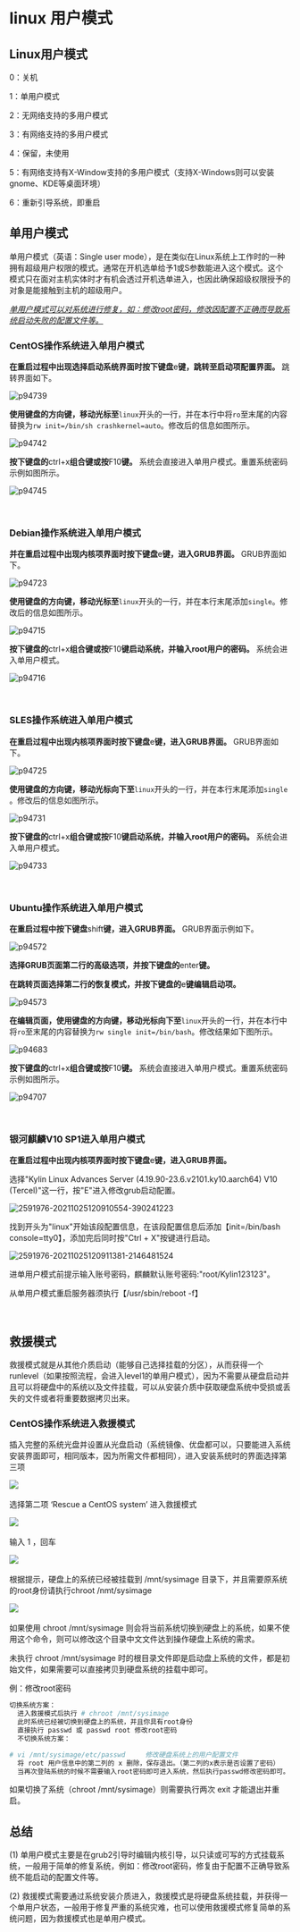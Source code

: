 # linux 用户模式

## Linux用户模式

0：关机

1：单用户模式

2：无网络支持的多用户模式

3：有网络支持的多用户模式

4：保留，未使用

5：有网络支持有X-Window支持的多用户模式（支持X-Windows则可以安装gnome、KDE等桌面环境）

6：重新引导系统，即重启

## 单用户模式

单用户模式（英语：Single user  mode），是在类似在Linux系统上工作时的一种拥有超级用户权限的模式。通常在开机选单给予1或S参数能进入这个模式。这个模式只在面对主机实体时才有机会透过开机选单进入，也因此确保超级权限授予的对象是能接触到主机的超级用户。

*<u>单用户模式可以对系统进行修复，如：修改root密码，修改因配置不正确而导致系统启动失败的配置文件等。</u>*

### CentOS操作系统进入单用户模式

**在重启过程中出现选择启动系统界面时按下键盘**e**键，跳转至启动项配置界面。** 跳转界面如下。

​![p94739](assets/p94739-20231023145539-ao9fctv.png)​

**使用键盘的方向键，移动光标至**​`linux`​开头的一行，并在本行中将`ro`​至末尾的内容替换为`rw init=/bin/sh crashkernel=auto`​。修改后的信息如图所示。

​![p94742](assets/p94742-20231023145618-hmxrk8a.png)​

**按下键盘的**ctrl+x**组合键或按**F10**键。** 系统会直接进入单用户模式。重置系统密码示例如图所示。

​![p94745](assets/p94745-20231023145717-y3okuyl.png)​

‍

### Debian操作系统进入单用户模式

**并在重启过程中出现内核项界面时按下键盘**e**键，进入GRUB界面。** GRUB界面如下。

​![p94723](assets/p94723-20231023145816-r1aweqr.png)​

**使用键盘的方向键，移动光标至**​`linux`​开头的一行，并在本行末尾添加`single`​。修改后的信息如图所示。

​![p94715](assets/p94715-20231023145833-nahprmd.png)​

**按下键盘的**ctrl+x**组合键或按**F10**键启动系统，并输入root用户的密码。** 系统会进入单用户模式。

​![p94716](assets/p94716-20231023145848-rr3akdk.png)​

‍

### SLES操作系统进入单用户模式

**在重启过程中出现内核项界面时按下键盘**e**键，进入GRUB界面。** GRUB界面如下。

​![p94725](assets/p94725-20231023145915-vdbk59q.png)​

**使用键盘的方向键，移动光标向下至**​`linux`​开头的一行，并在本行末尾添加`single`​。修改后的信息如图所示。

​![p94731](assets/p94731-20231023145934-ralbjzr.png)​

**按下键盘的**ctrl+x**组合键或按**F10**键启动系统，并输入root用户的密码。** 系统会进入单用户模式。

​![p94733](assets/p94733-20231023145954-hd9r182.png)​

‍

### Ubuntu操作系统进入单用户模式

**在重启过程中按下键盘**shift**键，进入GRUB界面。** GRUB界面示例如下。

​![p94572](assets/p94572-20231023150059-xp0mdar.png)​

**选择GRUB页面第二行的高级选项，并按下键盘的**enter**键。**

**在跳转页面选择第二行的恢复模式，并按下键盘的**e**键编辑启动项。**

​![p94573](assets/p94573-20231023150128-ux01fri.png)​

**在编辑页面，使用键盘的方向键，移动光标向下至**​`linux`​开头的一行，并在本行中将`ro`​至末尾的内容替换为`rw single init=/bin/bash`​。修改结果如下图所示。

​![p94683](assets/p94683-20231023150148-7076kw9.png)​

**按下键盘的**ctrl+x**组合键或按**F10**键。** 系统会直接进入单用户模式。重置系统密码示例如图所示。

​![p94707](assets/p94707-20231023150218-4lyexul.png)​

‍

### 银河麒麟V10 SP1进入单用户模式

**在重启过程中出现内核项界面时按下键盘**e**键，进入GRUB界面。**

选择"Kylin Linux Advances Server (4.19.90-23.6.v2101.ky10.aarch64) V10 (Tercel)"这一行，按"E"进入修改grub启动配置。

​![2591976-20211025120910554-390241223](assets/2591976-20211025120910554-390241223-20231023150526-3apj9nh.jpg)

找到开头为"linux"开始该段配置信息，在该段配置信息后添加【init=/bin/bash console=tty0】，添加完后同时按"Ctrl + X"按键进行启动。

​![2591976-20211025120911381-2146481524](assets/2591976-20211025120911381-2146481524-20231023150542-3crlhzi.jpg)​​

进单用户模式前提示输入账号密码，麒麟默认账号密码:"root/Kylin123123"。

​从单用户模式重启服务器须执行【/usr/sbin/reboot -f】​

‍

## 救援模式

救援模式就是从其他介质启动（能够自己选择挂载的分区），从而获得一个runlevel（如果按照流程，会进入level1的单用户模式），因为不需要从硬盘启动并且可以将硬盘中的系统以及文件挂载，可以从安装介质中获取硬盘系统中受损或丢失的文件或者将重要数据拷贝出来。

### CentOS操作系统进入救援模式

插入完整的系统光盘并设置从光盘启动（系统镜像、优盘都可以，只要能进入系统安装界面即可，相同版本，因为所需文件都相同），进入安装系统时的界面选择第三项

​![](assets/net-img-1586336-20190205191406047-1906401320-20231023151311-dde9w21.png)​

选择第二项 ‘Rescue a CentOS system’ 进入救援模式

​![](assets/net-img-1586336-20190205191415477-270263871-20231023151311-rdycd4f.png)​

输入 1 ，回车

​![](assets/net-img-1586336-20190205191423669-934276071-20231023151311-xcwqr4w.png)​

根据提示，硬盘上的系统已经被挂载到 /mnt/sysimage 目录下，并且需要原系统的root身份请执行chroot /nmt/sysimage

​![](assets/net-img-1586336-20190205191441506-364649977-20231023151311-3wzyzi3.png)​

如果使用 chroot /mnt/sysimage 则会将当前系统切换到硬盘上的系统，如果不使用这个命令，则可以修改这个目录中文文件达到操作硬盘上系统的需求。

未执行 chroot /mnt/sysimage 时的根目录文件即是启动盘上系统的文件，都是初始文件，如果需要可以直接拷贝到硬盘系统的挂载中即可。

例：修改root密码

```bash
切换系统方案：
  进入救援模式后执行 # chroot /mnt/sysimage
  此时系统已经被切换到硬盘上的系统，并且你具有root身份
  直接执行 passwd 或 passwd root 修改root密码
  不切换系统方案：

# vi /mnt/sysimage/etc/passwd     修改硬盘系统上的用户配置文件
  将 root 用户信息中的第二列的 x 删除，保存退出。（第二列的x表示是否设置了密码）
  当再次登陆系统的时候不需要输入root密码即可进入系统，然后执行passwd修改密码即可。
```

如果切换了系统（chroot /mnt/sysimage）则需要执行两次 exit 才能退出并重启。

## **总结**

  (1) 单用户模式主要是在grub2引导时编辑内核引导，以只读或可写的方式挂载系统，一般用于简单的修复系统，例如：修改root密码，修复由于配置不正确导致系统不能启动的配置文件等。

  (2) 救援模式需要通过系统安装介质进入，救援模式是将硬盘系统挂载，并获得一个单用户状态，一般用于修复严重的系统灾难，也可以使用救援模式修复简单的系统问题，因为救援模式也是单用户模式。
